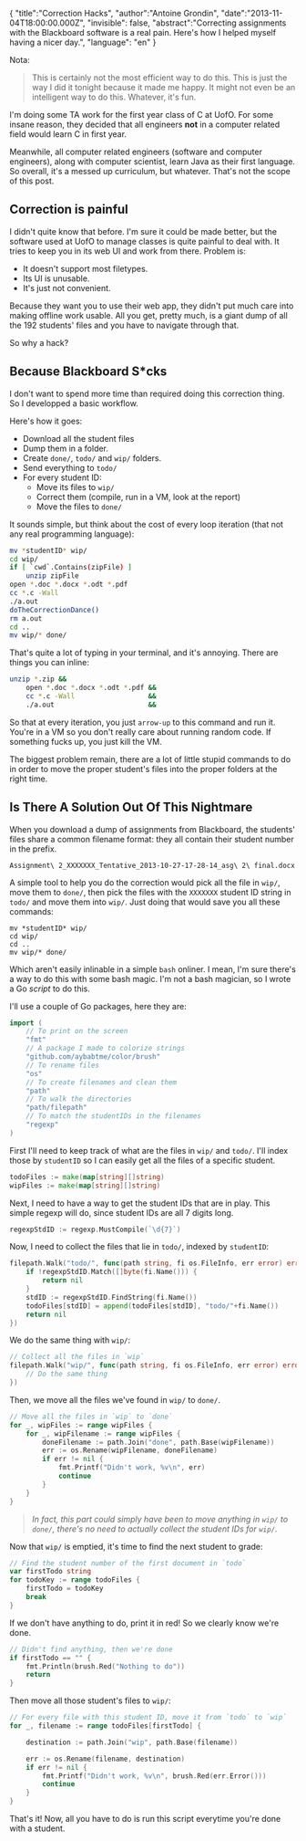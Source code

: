 {
    "title":"Correction Hacks",
    "author":"Antoine Grondin",
    "date":"2013-11-04T18:00:00.000Z",
    "invisible": false,
    "abstract":"Correcting assignments with the Blackboard software is a real pain.  Here's how I helped myself having a nicer day.",
    "language": "en"
}

Nota:

> This is certainly not the most efficient way to do this.  This is just the way I did it tonight because it made me happy.  It might not even be an intelligent way to do this.  Whatever, it's fun.

I'm doing some TA work for the first year class of C at UofO.  For some insane reason, they decided that all engineers __not__ in a computer related field would learn C in first year.

Meanwhile, all computer related engineers (software and computer engineers), along with computer scientist, learn Java as their first language.  So overall, it's a messed up curriculum, but whatever.  That's not the scope of this post.

## Correction is painful

I didn't quite know that before.  I'm sure it could be made better, but the software used at UofO to manage classes is quite painful to deal with.  It tries to keep you in its web UI and work from there.  Problem is:

* It doesn't support most filetypes.
* Its UI is unusable.
* It's just not convenient.

Because they want you to use their web app, they didn't put much care into making offline work usable.  All you get, pretty much, is a giant dump of all the 192 students' files and you have to navigate through that.

So why a hack?

## Because Blackboard S*cks

I don't want to spend more time than required doing this correction thing. So I developped a basic workflow.

Here's how it goes:

* Download all the student files
* Dump them in a folder.
* Create `done/`, `todo/` and `wip/` folders.
* Send everything to `todo/`
* For every student ID:
    * Move its files to `wip/`
    * Correct them (compile, run in a VM, look at the report)
    * Move the files to `done/`

It sounds simple, but think about the cost of every loop iteration (that not any real programming language):

```bash
mv *studentID* wip/
cd wip/
if [ `cwd`.Contains(zipFile) ]
    unzip zipFile
open *.doc *.docx *.odt *.pdf
cc *.c -Wall
./a.out
doTheCorrectionDance()
rm a.out
cd ..
mv wip/* done/
```

That's quite a lot of typing in your terminal, and it's annoying.  There are things you can inline:

```bash
unzip *.zip &&
    open *.doc *.docx *.odt *.pdf &&
    cc *.c -Wall                  &&
    ./a.out                       &&
```
So that at every iteration, you just `arrow-up` to this command and run it.  You're in a VM so you don't really care about running random code.  If something fucks up, you just kill the VM.

The biggest problem remain, there are a lot of little stupid commands to do in order to move the proper student's files into the proper folders at the right time.

## Is There A Solution Out Of This Nightmare

When you download a dump of assignments from Blackboard, the students' files share a common filename format: they all contain their student number in the prefix.

```
Assignment\ 2_XXXXXXX_Tentative_2013-10-27-17-28-14_asg\ 2\ final.docx
```

A simple tool to help you do the correction would pick all the file in `wip/`, move them to `done/`, then pick the files with the `XXXXXXX` student ID string in `todo/` and move them into `wip/`.  Just doing that would save you all these commands:

```
mv *studentID* wip/
cd wip/
cd ..
mv wip/* done/
```

Which aren't easily inlinable in a simple `bash` onliner.  I mean, I'm sure there's a way to do this with some bash magic.  I'm not a bash magician, so I wrote a Go _script_ to do this.

I'll use a couple of Go packages, here they are:

```go
import (
    // To print on the screen
    "fmt"
    // A package I made to colorize strings
    "github.com/aybabtme/color/brush"
    // To rename files
    "os"
    // To create filenames and clean them
    "path"
    // To walk the directories
    "path/filepath"
    // To match the studentIDs in the filenames
    "regexp"
)
```

First I'll need to keep track of what are the files in `wip/` and `todo/`.  I'll index those by `studentID` so I can easily get all the files of a specific student.

```go
todoFiles := make(map[string][]string)
wipFiles := make(map[string][]string)
```

Next, I need to have a way to get the student IDs that are in play.  This simple regexp will do, since student IDs are all 7 digits long.

```go
regexpStdID := regexp.MustCompile(`\d{7}`)
```

Now, I need to collect the files that lie in `todo/`, indexed by `studentID`:

```go
filepath.Walk("todo/", func(path string, fi os.FileInfo, err error) error {
    if !regexpStdID.Match([]byte(fi.Name())) {
        return nil
    }
    stdID := regexpStdID.FindString(fi.Name())
    todoFiles[stdID] = append(todoFiles[stdID], "todo/"+fi.Name())
    return nil
})
```

We do the same thing with `wip/`:

```go
// Collect all the files in `wip`
filepath.Walk("wip/", func(path string, fi os.FileInfo, err error) error {
    // Do the same thing
})
```

Then, we move all the files we've found in `wip/` to `done/`.

```go
// Move all the files in `wip` to `done`
for _, wipFiles := range wipFiles {
    for _, wipFilename := range wipFiles {
        doneFilename := path.Join("done", path.Base(wipFilename))
        err := os.Rename(wipFilename, doneFilename)
        if err != nil {
            fmt.Printf("Didn't work, %v\n", err)
            continue
        }
    }
}
```
> _In fact, this part could simply have been to move anything in `wip/` to `done/`, there's no need to actually collect the student IDs for `wip/`._

Now that `wip/` is emptied, it's time to find the next student to grade:

```go
// Find the student number of the first document in `todo`
var firstTodo string
for todoKey := range todoFiles {
    firstTodo = todoKey
    break
}
```

If we don't have anything to do, print it in <span style="font-color: red;">red</span>!  So we clearly know we're done.

```go
// Didn't find anything, then we're done
if firstTodo == "" {
    fmt.Println(brush.Red("Nothing to do"))
    return
}
```

Then move all those student's files to `wip/`:

```go
// For every file with this student ID, move it from `todo` to `wip`
for _, filename := range todoFiles[firstTodo] {

    destination := path.Join("wip", path.Base(filename))

    err := os.Rename(filename, destination)
    if err != nil {
        fmt.Printf("Didn't work, %v\n", brush.Red(err.Error()))
        continue
    }
}
```

That's it!  Now, all you have to do is run this script everytime you're done with a student.
